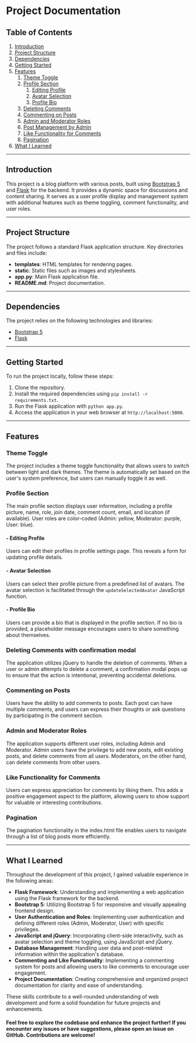 # Project Documentation

## Table of Contents

1. [Introduction](#introduction)
2. [Project Structure](#project-structure)
3. [Dependencies](#dependencies)
4. [Getting Started](#getting-started)
5. [Features](#features)
   1. [Theme Toggle](#theme-toggle)
   2. [Profile Section](#profile-section)
      1. [Editing Profile](#editing-profile)
      2. [Avatar Selection](#avatar-selection)
      3. [Profile Bio](#profile-bio)
   4. [Deleting Comments](#deleting-comments)
   5. [Commenting on Posts](#commenting-on-posts)
   6. [Admin and Moderator Roles](#admin-and-moderator-roles)
   7. [Post Management by Admin](#post-management-by-admin)
   8. [Like Functionality for Comments](#like-functionality-for-comments)
   9. [Pagination](#pagination)
6. [What I Learned](#what-i-learned)

---

## Introduction<a name="introduction"></a>

This project is a blog platform with various posts, built using [Bootstrap 5](https://getbootstrap.com/) and [Flask](https://flask.palletsprojects.com/) for the backend. It provides a dynamic space for discussions and content sharing. 
It serves as a user profile display and management system with additional features such as theme toggling, comment functionality, and user roles.

---

## Project Structure<a name="project-structure"></a>

The project follows a standard Flask application structure. Key directories and files include:
- **templates**: HTML templates for rendering pages.
- **static**: Static files such as images and stylesheets.
- **app.py**: Main Flask application file.
- **README.md**: Project documentation.

---

## Dependencies<a name="dependencies"></a>

The project relies on the following technologies and libraries:
- [Bootstrap 5](https://getbootstrap.com/)
- [Flask](https://flask.palletsprojects.com/)

---

## Getting Started<a name="getting-started"></a>

To run the project locally, follow these steps:

1. Clone the repository.
2. Install the required dependencies using `pip install -r requirements.txt`.
3. Run the Flask application with `python app.py`.
4. Access the application in your web browser at `http://localhost:5000`.

---

## Features<a name="features"></a>

### Theme Toggle<a name="theme-toggle"></a>

The project includes a theme toggle functionality that allows users to switch between light and dark themes. The theme is automatically set based on the user's system preference, but users can manually toggle it as well.


### Profile Section<a name="profile-section"></a>

The main profile section displays user information, including a profile picture, name, role, join date, comment count, email, and location (if available). User roles are color-coded (Admin: yellow, Moderator: purple, User: blue).

#### - Editing Profile<a name="editing-profile"></a>

   Users can edit their profiles in profile settings page. This reveals a form for updating profile details.

#### - Avatar Selection<a name="avatar-selection"></a>

   Users can select their profile picture from a predefined list of avatars. The avatar selection is facilitated through the `updateSelectedAvatar` JavaScript function.

#### - Profile Bio<a name="profile-bio"></a>

   Users can provide a bio that is displayed in the profile section. If no bio is provided, a placeholder message encourages users to share something about themselves.



### Deleting Comments with confirmation modal<a name="deleting-comments-with-confirmation-modal"></a>

The application utilizes jQuery to handle the deletion of comments. When a user or admin attempts to delete a comment, a confirmation modal pops up to ensure that the action is intentional, preventing accidental deletions.



### Commenting on Posts<a name="commenting-on-posts"></a>

Users have the ability to add comments to posts. Each post can have multiple comments, and users can express their thoughts or ask questions by participating in the comment section.



### Admin and Moderator Roles<a name="admin-and-moderator-roles"></a>

The application supports different user roles, including Admin and Moderator. Admin users have the privilege to add new posts, edit existing posts, and delete comments from all users. Moderators, on the other hand, can delete comments from other users.



### Like Functionality for Comments<a name="like-functionality-for-comments"></a>

Users can express appreciation for comments by liking them. This adds a positive engagement aspect to the platform, allowing users to show support for valuable or interesting contributions.



### Pagination<a name="pagination"></a>

The pagination functionality in the index.html file enables users to navigate through a list of blog posts more efficiently.

---

## What I Learned<a name="what-i-learned"></a>

Throughout the development of this project, I gained valuable experience in the following areas:

- **Flask Framework**: Understanding and implementing a web application using the Flask framework for the backend.
- **Bootstrap 5**: Utilizing Bootstrap 5 for responsive and visually appealing frontend design.
- **User Authentication and Roles**: Implementing user authentication and defining different roles (Admin, Moderator, User) with specific privileges.
- **JavaScript and jQuery**: Incorporating client-side interactivity, such as avatar selection and theme toggling, using JavaScript and jQuery.
- **Database Management**: Handling user data and post-related information within the application's database.
- **Commenting and Like Functionality**: Implementing a commenting system for posts and allowing users to like comments to encourage user engagement.
- **Project Documentation**: Creating comprehensive and organized project documentation for clarity and ease of understanding.

These skills contribute to a well-rounded understanding of web development and form a solid foundation for future projects and enhancements.


#### Feel free to explore the codebase and enhance the project further! If you encounter any issues or have suggestions, please open an issue on GitHub. Contributions are welcome!
